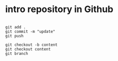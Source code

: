 # intro repository in Github

```

git add .
git commit -m "update"
git push

```

```
git checkout -b content
git checkout content
git branch
```
